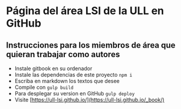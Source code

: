 # Página del área LSI de la  ULL en GitHub


## Instrucciones para los miembros de área que quieran trabajar como autores

* Instale gitbook en su ordenador
* Instale las dependencias de este proyecto `npm i`
* Escriba en markdown  los textos que desee
* Compile con `gulp build`
* Para desplegar su version en GitHub `gulp deploy`
* Visite [https://ull-lsi.github.io/](https://ull-lsi.github.io/_book/)

